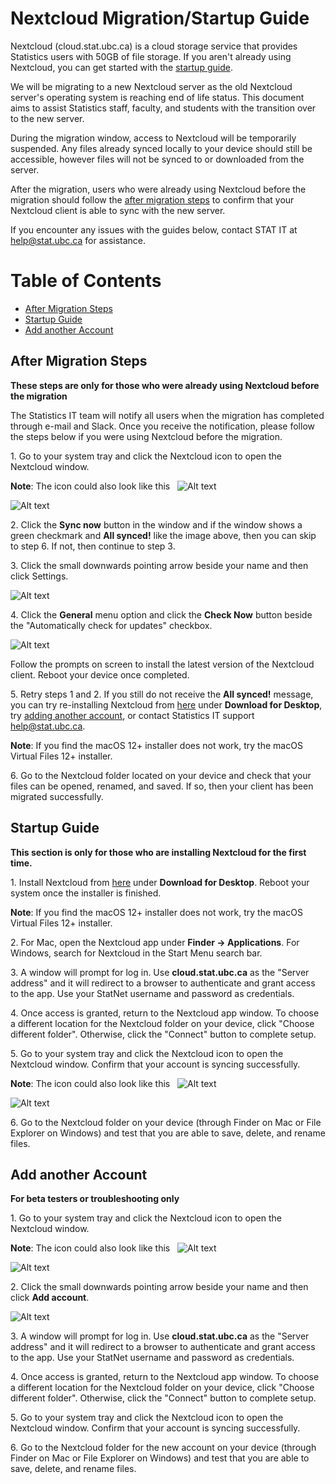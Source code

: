 # Nextcloud Migration/Startup Guide

Nextcloud (cloud.stat.ubc.ca) is a cloud storage service that provides Statistics users with 50GB of file storage. If you aren't already using Nextcloud, you can get started with the [startup guide](#startup-guide).

We will be migrating to a new Nextcloud server as the old Nextcloud server's operating system is reaching end of life status. This document aims to assist Statistics staff, faculty, and students with the transition over to the new server.

During the migration window, access to Nextcloud will be temporarily suspended. Any files already synced locally to your device should still be accessible, however files will not be synced to or downloaded from the server.

After the migration, users who were already using Nextcloud before the migration should follow the [after migration steps](#after-migration-steps) to confirm that your Nextcloud client is able to sync with the new server.

If you encounter any issues with the guides below, contact STAT IT at help@stat.ubc.ca for assistance.

# Table of Contents
- [After Migration Steps](#after-migration-steps)
- [Startup Guide](#startup-guide)
- [Add another Account](#add-another-account)

## After Migration Steps

**These steps are only for those who were already using Nextcloud before the migration**

The Statistics IT team will notify all users when the migration has completed through e-mail and Slack. Once you receive the notification, please follow the steps below if you were using Nextcloud before the migration.

1\. Go to your system tray and click the Nextcloud icon to open the Nextcloud window.

**Note**: The icon could also look like this &nbsp; ![Alt text](../images/Nextcloud/image2.png)

![Alt text](../images/Nextcloud/image1.png)

2\. Click the **Sync now** button in the window and if the window shows a green checkmark and **All synced!** like the image above, then you can skip to step 6. If not, then continue to step 3.

3\. Click the small downwards pointing arrow beside your name and then click Settings.

![Alt text](../images/Nextcloud/image3.png)

4\. Click the **General** menu option and click the **Check Now** button beside the "Automatically check for updates" checkbox.

![Alt text](../images/Nextcloud/image4.png)

Follow the prompts on screen to install the latest version of the Nextcloud client. Reboot your device once completed.

5\. Retry steps 1 and 2. If you still do not receive the **All synced!** message, you can try re-installing Nextcloud from [here](https://nextcloud.com/install/) under **Download for Desktop**, try [adding another account](#add-another-account),  or contact Statistics IT support help@stat.ubc.ca.

**Note**: If you find the macOS 12+ installer does not work, try the macOS Virtual Files 12+ installer.

6\. Go to the Nextcloud folder located on your device and check that your files can be opened, renamed, and saved. If so, then your client has been migrated successfully.

## Startup Guide

**This section is only for those who are installing Nextcloud for the first time.**

1\. Install Nextcloud from [here](https://nextcloud.com/install/) under **Download for Desktop**. Reboot your system once the installer is finished.

**Note**: If you find the macOS 12+ installer does not work, try the macOS Virtual Files 12+ installer.

2\. For Mac, open the Nextcloud app under **Finder -> Applications**. For Windows, search for Nextcloud in the Start Menu search bar.

3\. A window will prompt for log in. Use **cloud.stat.ubc.ca** as the "Server address" and it will redirect to a browser to authenticate and grant access to the app. Use your StatNet username and password as credentials. 

4\. Once access is granted, return to the Nextcloud app window. To choose a different location for the Nextcloud folder on your device, click "Choose different folder". Otherwise, click the "Connect" button to complete setup.

5\. Go to your system tray and click the Nextcloud icon to open the Nextcloud window. Confirm that your account is syncing successfully. 

**Note**: The icon could also look like this &nbsp; ![Alt text](../images/Nextcloud/image2.png)

![Alt text](../images/Nextcloud/image1.png)

6\. Go to the Nextcloud folder on your device (through Finder on Mac or File Explorer on Windows) and test that you are able to save, delete, and rename files.

## Add another Account

**For beta testers or troubleshooting only**

1\. Go to your system tray and click the Nextcloud icon to open the Nextcloud window.

**Note**: The icon could also look like this &nbsp; ![Alt text](../images/Nextcloud/image2.png)

![Alt text](../images/Nextcloud/image1.png)

2\. Click the small downwards pointing arrow beside your name and then click **Add account**.

![Alt text](../images/Nextcloud/image5.png)

3\. A window will prompt for log in. Use **cloud.stat.ubc.ca** as the "Server address" and it will redirect to a browser to authenticate and grant access to the app. Use your StatNet username and password as credentials. 

4\. Once access is granted, return to the Nextcloud app window. To choose a different location for the Nextcloud folder on your device, click "Choose different folder". Otherwise, click the "Connect" button to complete setup.

5\. Go to your system tray and click the Nextcloud icon to open the Nextcloud window. Confirm that your account is syncing successfully. 

6\. Go to the Nextcloud folder for the new account on your device (through Finder on Mac or File Explorer on Windows) and test that you are able to save, delete, and rename files.

